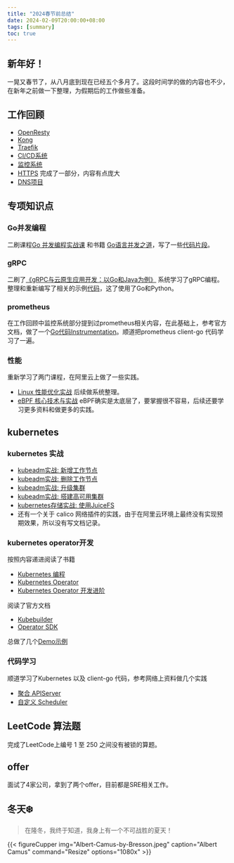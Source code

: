 ```yaml
---
title: "2024春节前总结"
date: 2024-02-09T20:00:00+08:00
tags: [summary]
toc: true
---
```


## 新年好！

一晃又春节了，从八月底到现在已经五个多月了。这段时间学的做的内容也不少，在新年之前做一下整理，为假期后的工作做些准备。

## 工作回顾

* [OpenResty](https://op-y.github.io/openresty/)
* [Kong](https://op-y.github.io/kong/)
* [Traefik](https://op-y.github.io/traefik/)
* [CI/CD系统](https://op-y.github.io/cicd/)
* [监控系统](https://op-y.github.io/monitoring/)
* [HTTPS](https://op-y.github.io/https/) 完成了一部分，内容有点庞大
* [DNS项目](https://github.com/op-y/gdns)

## 专项知识点

### Go并发编程

二刷课程[Go 并发编程实战课](https://time.geekbang.org/column/intro/100061801?tab=catalog) 和书籍 [Go语言并发之道](https://book.douban.com/subject/30424330/)，写了一些[代码片段](https://github.com/op-y/hello-world/tree/master/go-concurrency)。

### gRPC

二刷了[《gRPC与云原生应用开发：以Go和Java为例》](https://www.ituring.com.cn/book/2775) 系统学习了gRPC编程。
整理和重新编写了相关的示例[代码](https://github.com/op-y/hello-world/tree/master/grpc/yflow)，这了使用了Go和Python。

### prometheus

在工作回顾中监控系统部分提到过prometheus相关内容，在此基础上，参考官方文档，做了一个[Go代码Instrumentation](https://github.com/op-y/hello-world/tree/master/prometheus-instrumentation)。顺道把prometheus client-go 代码学习了一遍。

### 性能

重新学习了两门课程，在阿里云上做了一些实践。

* [Linux 性能优化实战](https://time.geekbang.org/column/intro/100020901?tab=catalog) 后续做系统整理。
* [eBPF 核心技术与实战](https://time.geekbang.org/column/intro/100104501?tab=catalog) eBPF确实是太底层了，要掌握很不容易，后续还要学习更多资料和做更多的实践。

## kubernetes

### kubernetes 实战

* [kubeadm实战: 新增工作节点](https://op-y.github.io/kubeadm-node-join/)
* [kubeadm实战: 删除工作节点](https://op-y.github.io/kubeadm-node-delete/)
* [kubeadm实战: 升级集群](https://op-y.github.io/kubeadm-upgrade-cluster/)
* [kubeadm实战: 搭建高可用集群](https://op-y.github.io/kubeadm-ha-cluster/)
* [kubernetes存储实战: 使用JuiceFS](https://op-y.github.io/juicefs-in-kubernetes/)
* 还有一个关于 calico 网络插件的实践，由于在阿里云环境上最终没有实现预期效果，所以没有写文档记录。

### kubernetes operator开发

按照内容递进阅读了书籍

* [Kubernetes 编程](https://book.douban.com/subject/35498478/)
* [Kubernetes Operator](https://book.douban.com/subject/34796009/)
* [Kubernetes Operator 开发进阶](https://book.douban.com/subject/36209350/)

阅读了官方文档

* [Kubebuilder](https://kubebuilder.io)
* [Operator SDK](https://sdk.operatorframework.io)

总做了几个[Demo示例](https://github.com/op-y/hello-world/tree/master/operators)

### 代码学习

顺道学习了Kubernetes 以及 client-go 代码，参考网络上资料做几个实践

* [聚合 APIServer](https://github.com/op-y/hello-world/tree/master/apiservice)
* [自定义 Scheduler](https://github.com/op-y/hello-world/tree/master/scheduler)

## LeetCode 算法题

完成了LeetCode上编号 1 至 250 之间没有被锁的算题。

## offer

面试了4家公司，拿到了两个offer，目前都是SRE相关工作。

## 冬天❄️

> 在隆冬，我终于知道，我身上有一个不可战胜的夏天！

{{< figureCupper
img="Albert-Camus-by-Bresson.jpeg"
caption="Albert Camus"
command="Resize"
options="1080x" >}}

